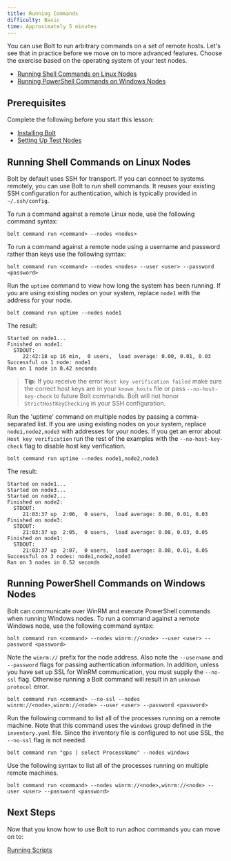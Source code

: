 ```yaml
---
title: Running Commands
difficulty: Basic
time: Approximately 5 minutes
---
```


You can use Bolt to run arbitrary commands on a set of remote hosts. Let's see that in practice before we move on to more advanced features. Choose the exercise based on the operating system of your test nodes.

- [Running Shell Commands on Linux Nodes](#running-shell-commands-on-linux-nodes)
- [Running PowerShell Commands on Windows Nodes](#running-powershell-commands-on-windows-nodes)

## Prerequisites
Complete the following before you start this lesson:

- [Installing Bolt](../01-installing-bolt)
- [Setting Up Test Nodes](../02-acquiring-nodes)

## Running Shell Commands on Linux Nodes

Bolt by default uses SSH for transport. If you can connect to systems remotely, you can use Bolt to run shell commands. It reuses your existing SSH configuration for authentication, which is typically provided in `~/.ssh/config`.

To run a command against a remote Linux node, use the following command syntax:
```shell
bolt command run <command> --nodes <nodes>
```

To run a command against a remote node using a username and password rather than keys use the following syntax:
```shell
bolt command run <command> --nodes <nodes> --user <user> --password <password>
```

Run the `uptime` command to view how long the system has been running. If you are using existing nodes on your system, replace `node1` with the address for your node.

```shell
bolt command run uptime --nodes node1
```

The result:
```
Started on node1...
Finished on node1:
  STDOUT:
     22:42:18 up 16 min,  0 users,  load average: 0.00, 0.01, 0.03
Successful on 1 node: node1
Ran on 1 node in 0.42 seconds

```

> **Tip:** If you receive the error `Host key verification failed` make sure the correct host keys are in your `known_hosts` file or pass `--no-host-key-check` to future Bolt commands. Bolt will not honor `StrictHostKeyChecking` in your SSH configuration.

Run the 'uptime' command on multiple nodes by passing a comma-separated list. If you are using existing nodes on your system, replace `node1,node2,node3` with addresses for your nodes. If you get an error about `Host key verification` run the rest of the examples with the `--no-host-key-check` flag to disable host key verification.

```shell
bolt command run uptime --nodes node1,node2,node3
```

The result:
```
Started on node1...
Started on node3...
Started on node2...
Finished on node2:
  STDOUT:
     21:03:37 up  2:06,  0 users,  load average: 0.00, 0.01, 0.03
Finished on node3:
  STDOUT:
     21:03:37 up  2:05,  0 users,  load average: 0.08, 0.03, 0.05
Finished on node1:
  STDOUT:
     21:03:37 up  2:07,  0 users,  load average: 0.00, 0.01, 0.05
Successful on 3 nodes: node1,node2,node3
Ran on 3 nodes in 0.52 seconds
```

## Running PowerShell Commands on Windows Nodes

Bolt can communicate over WinRM and execute PowerShell commands when running Windows nodes. To run a command against a remote Windows node, use the following command syntax:

```shell
bolt command run <command> --nodes winrm://<node> --user <user> --password <password>
```

Note the `winrm://` prefix for the node address. Also note the `--username` and `--password` flags for passing authentication information. In addition, unless you have set up SSL for WinRM communication, you must supply the `--no-ssl` flag. Otherwise running a Bolt command will result in an `unknown protocol` error.

```shell
bolt command run <command> --no-ssl --nodes winrm://<node>,winrm://<node> --user <user> --password <password>
```

Run the following command to list all of the processes running on a remote machine. Note that this command uses the `windows` group defined in the `inventory.yaml` file. Since the inventory file is configured to not use SSL, the `--no-ssl` flag is not needed.

```shell
bolt command run "gps | select ProcessName" --nodes windows
```

Use the following syntax to list all of the processes running on multiple remote machines.

```shell
bolt command run <command> --nodes winrm://<node>,winrm://<node> --user <user> --password <password>
```

## Next Steps

Now that you know how to use Bolt to run adhoc commands you can move on to:

[Running Scripts](../04-running-scripts)
